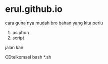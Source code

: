 # erul.github.io

cara guna nya mudah bro
bahan yang kita perlu
1. psiphon
2. script

jalan kan

CDtelkomsel
bash *.sh
